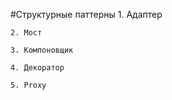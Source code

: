 #Структурные паттерны
    1. Адаптер

    2. Мост

    3. Компоновщик

    4. Декоратор

    5. Proxy